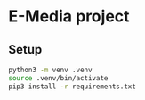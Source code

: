 # E-Media project

## Setup
```sh
python3 -m venv .venv
source .venv/bin/activate
pip3 install -r requirements.txt
```